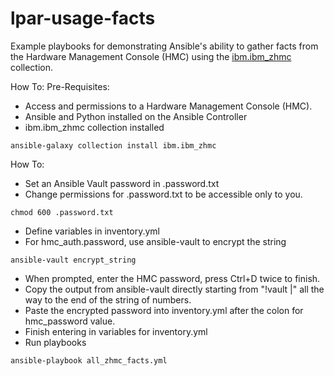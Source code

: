 # lpar-usage-facts
Example playbooks for demonstrating Ansible's ability to gather facts from the Hardware Management Console (HMC) using the [ibm.ibm_zhmc](https://galaxy.ansible.com/ui/repo/published/ibm/ibm_zhmc/) collection.

How To:
Pre-Requisites:
- Access and permissions to a Hardware Management Console (HMC).
- Ansible and Python installed on the Ansible Controller
- ibm.ibm_zhmc collection installed
```
ansible-galaxy collection install ibm.ibm_zhmc
```

How To:
- Set an Ansible Vault password in .password.txt
- Change permissions for .password.txt to be accessible only to you.
```
chmod 600 .password.txt
```
- Define variables in inventory.yml
- For hmc_auth.password, use ansible-vault to encrypt the string
```
ansible-vault encrypt_string
```
- When prompted, enter the HMC password, press Ctrl+D twice to finish.
- Copy the output from ansible-vault directly starting from "!vault |" all the way to the end of the string of numbers.
- Paste the encrypted password into inventory.yml after the colon for hmc_password value.
- Finish entering in variables for inventory.yml
- Run playbooks
```
ansible-playbook all_zhmc_facts.yml
```
